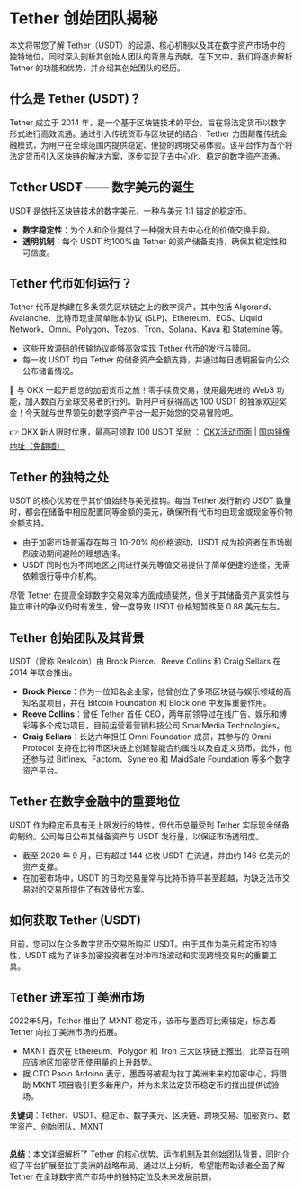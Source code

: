 # Tether 创始团队揭秘

本文将带您了解 Tether（USDT）的起源、核心机制以及其在数字资产市场中的独特地位，同时深入剖析其创始人团队的背景与贡献。在下文中，我们将逐步解析 Tether 的功能和优势，并介绍其创始团队的经历。

## 什么是 Tether (USDT)？

Tether 成立于 2014 年，是一个基于区块链技术的平台，旨在将法定货币以数字形式进行高效流通。通过引入传统货币与区块链的结合，Tether 力图颠覆传统金融模式，为用户在全球范围内提供稳定、便捷的跨境交易体验。该平台作为首个将法定货币引入区块链的解决方案，逐步实现了去中心化、稳定的数字资产流通。

## Tether USD₮ —— 数字美元的诞生

USD₮ 是依托区块链技术的数字美元，一种与美元 1:1 锚定的稳定币。  
- **数字稳定性**：为个人和企业提供了一种强大且去中心化的价值交换手段。  
- **透明机制**：每个 USDT 均100%由 Tether 的资产储备支持，确保其稳定性和可信度。

## Tether 代币如何运行？

Tether 代币是构建在多条领先区块链之上的数字资产，其中包括 Algorand、Avalanche、比特币现金简单账本协议 (SLP)、Ethereum、EOS、Liquid Network、Omni、Polygon、Tezos、Tron、Solana、Kava 和 Statemine 等。  
- 这些开放源码的传输协议能够高效实现 Tether 代币的发行与赎回。  
- 每一枚 USDT 均由 Tether 的储备资产全额支持，并通过每日透明报告向公众公布储备情况。

🚀 与 OKX 一起开启您的加密货币之旅！零手续费交易，使用最先进的 Web3 功能，加入数百万全球交易者的行列。新用户可获得高达 100 USDT 的独家欢迎奖金！今天就与世界领先的数字资产平台一起开始您的交易冒险吧。

👉 OKX 新人限时优惠，最高可领取 100 USDT 奖励 ： [OKX活动页面](https://bit.ly/OKXe) | [国内镜像地址（免翻墙）](https://bit.ly/okX)

## Tether 的独特之处

USDT 的核心优势在于其价值始终与美元挂钩。每当 Tether 发行新的 USDT 数量时，都会在储备中相应配置同等金额的美元，确保所有代币均由现金或现金等价物全额支持。  
- 由于加密市场普遍存在每日 10-20% 的价格波动，USDT 成为投资者在市场剧烈波动期间避险的理想选择。  
- USDT 同时也为不同地区之间进行美元等值交易提供了简单便捷的途径，无需依赖银行等中介机构。

尽管 Tether 在提高全球数字交易效率方面成绩斐然，但关于其储备资产真实性与独立审计的争议仍时有发生，曾一度导致 USDT 价格短暂跌至 0.88 美元左右。

## Tether 创始团队及其背景

USDT（曾称 Realcoin）由 Brock Pierce、Reeve Collins 和 Craig Sellars 在 2014 年联合推出。  
- **Brock Pierce**：作为一位知名企业家，他曾创立了多项区块链与娱乐领域的高知名度项目，并在 Bitcoin Foundation 和 Block.one 中发挥重要作用。  
- **Reeve Collins**：曾任 Tether 首任 CEO，两年前领导过在线广告、娱乐和博彩等多个成功项目，目前运营着营销科技公司 SmarMedia Technologies。  
- **Craig Sellars**：长达六年担任 Omni Foundation 成员，其参与的 Omni Protocol 支持在比特币区块链上创建智能合约属性以及自定义货币，此外，他还参与过 Bitfinex、Factom、Synereo 和 MaidSafe Foundation 等多个数字资产平台。

## Tether 在数字金融中的重要地位

USDT 作为稳定币具有无上限发行的特性，但代币总量受到 Tether 实际现金储备的制约。公司每日公布其储备资产与 USDT 发行量，以保证市场透明度。  
- 截至 2020 年 9 月，已有超过 144 亿枚 USDT 在流通，并由约 146 亿美元的资产支撑。  
- 在加密市场中，USDT 的日均交易量常与比特币持平甚至超越，为缺乏法币交易对的交易所提供了有效替代方案。

## 如何获取 Tether (USDT)

目前，您可以在众多数字货币交易所购买 USDT。由于其作为美元稳定币的特性，USDT 成为了许多加密投资者在对冲市场波动和实现跨境交易时的重要工具。

## Tether 进军拉丁美洲市场

2022年5月，Tether 推出了 MXNT 稳定币，该币与墨西哥比索锚定，标志着 Tether 向拉丁美洲市场的拓展。  
- MXNT 首次在 Ethereum、Polygon 和 Tron 三大区块链上推出，此举旨在响应该地区加密货币使用量的上升趋势。  
- 据 CTO Paolo Ardoino 表示，墨西哥被视为拉丁美洲未来的加密中心，将借助 MXNT 项目吸引更多新用户，并为未来法定货币稳定币的推出提供试验场。

**关键词**：Tether、USDT、稳定币、数字美元、区块链、跨境交易、加密货币、数字资产、创始团队、MXNT

---

**总结**：本文详细解析了 Tether 的核心优势、运作机制及其创始团队背景，同时介绍了平台扩展至拉丁美洲的战略布局。通过以上分析，希望能帮助读者全面了解 Tether 在全球数字资产市场中的独特定位及未来发展前景。